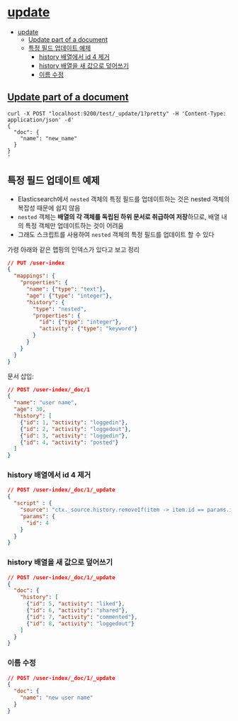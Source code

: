 # [update](https://www.elastic.co/guide/en/elasticsearch/reference/current/docs-update.html)

- [update](#update)
    - [Update part of a document](#update-part-of-a-document)
    - [특정 필드 업데이트 예제](#특정-필드-업데이트-예제)
        - [history 배열에서 id 4 제거](#history-배열에서-id-4-제거)
        - [history 배열을 새 값으로 덮어쓰기](#history-배열을-새-값으로-덮어쓰기)
        - [이름 수정](#이름-수정)

## [Update part of a document](https://www.elastic.co/guide/en/elasticsearch/reference/current/docs-update.html#_update_part_of_a_document)

```shell
curl -X POST "localhost:9200/test/_update/1?pretty" -H 'Content-Type: application/json' -d'
{
  "doc": {
    "name": "new_name"
  }
}
'
```

## 특정 필드 업데이트 예제

- Elasticsearch에서 `nested` 객체의 특정 필드를 업데이트하는 것은 nested 객체의 복잡성 때문에 쉽지 않음
- `nested` 객체는 **배열의 각 객체를 독립된 하위 문서로 취급하여 저장**하므로, 배열 내의 특정 객체만 업데이트하는 것이 어려움
- 그래도 스크립트를 사용하여 `nested` 객체의 특정 필드를 업데이트 할 수 있다

가령 아래와 같은 맵핑의 인덱스가 있다고 보고 정리

```json
// PUT /user-index
{
  "mappings": {
    "properties": {
      "name": {"type": "text"},
      "age": {"type": "integer"},
      "history": {
        "type": "nested",
        "properties": {
          "id": {"type": "integer"},
          "activity": {"type": "keyword"}
        }
      }
    }
  }
}
```

문서 삽입:

```json
// POST /user-index/_doc/1
{
  "name": "user name",
  "age": 30,
  "history": [
    {"id": 1, "activity": "loggedin"},
    {"id": 2, "activity": "loggedout"},
    {"id": 3, "activity": "loggedin"},
    {"id": 4, "activity": "posted"}
  ]
}
```

### history 배열에서 id 4 제거

```json
// POST /user-index/_doc/1/_update
{
  "script" : {
    "source": "ctx._source.history.removeIf(item -> item.id == params.id)",
    "params": {
      "id": 4
    }
  }
}
```

### history 배열을 새 값으로 덮어쓰기

```json
// POST /user-index/_doc/1/_update
{
  "doc": {
    "history": [
      {"id": 5, "activity": "liked"},
      {"id": 6, "activity": "shared"},
      {"id": 7, "activity": "commented"},
      {"id": 8, "activity": "loggedout"}
    ]
  }
}
```

### 이름 수정

```json
// POST /user-index/_doc/1/_update
{
  "doc": {
    "name": "new user name"
  }
}
```
